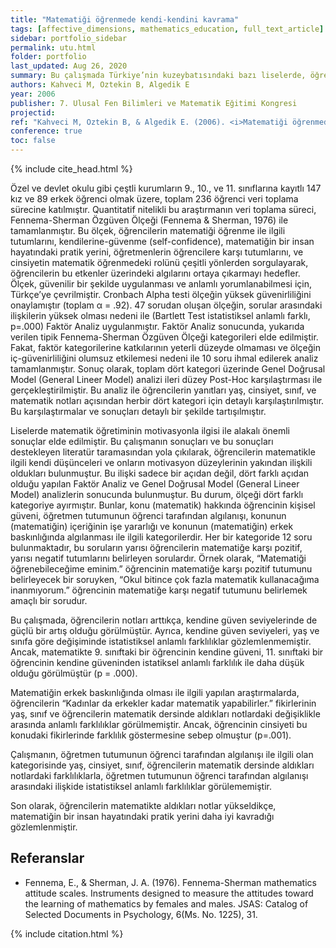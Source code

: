 ```yaml
---
title: "Matematiği öğrenmede kendi-kendini kavrama"
tags: [affective_dimensions, mathematics_education, full_text_article]
sidebar: portfolio_sidebar
permalink: utu.html
folder: portfolio
last_updated: Aug 26, 2020
summary: Bu çalışmada Türkiye’nin kuzeybatısındaki bazı liselerde, öğrencilerin matematiği öğrenmede kendini-kavrama (self-concept) özellikleri incelenmiştir.
authors: Kahveci M, Oztekin B, Algedik E
year: 2006
publisher: 7. Ulusal Fen Bilimleri ve Matematik Eğitimi Kongresi
projectid:
ref: "Kahveci M, Oztekin B, & Algedik E. (2006). <i>Matematiği öğrenmede kendi-kendini kavrama</i>. Paper presented at the 7. Ulusal Fen Bilimleri ve Matematik Eğitimi Kongresi. Gazi University, Ankara, Turkey. September 7 - 9, 2006."
conference: true
toc: false
---
```


{% include cite_head.html %}

Özel ve devlet okulu gibi çeştli kurumların 9., 10., ve 11. sınıflarına kayıtlı 147 kız ve 89 erkek öğrenci olmak üzere, toplam 236 öğrenci veri toplama sürecine katılmıştır.  Quantitatif nitelikli bu araştırmanın veri toplama süreci, Fennema-Sherman Özgüven Ölçeği (Fennema & Sherman, 1976) ile tamamlanmıştır. Bu ölçek, öğrencilerin matematiği öğrenme ile ilgili tutumlarını, kendilerine-güvenme (self-confidence), matematiğin bir insan hayatındaki pratik yerini, öğretmenlerin öğrencilere karşı tutumlarını, ve cinsiyetin matematik öğrenmedeki rolünü çeşitli yönlerden sorgulayarak, öğrencilerin bu etkenler üzerindeki algılarını ortaya çıkarmayı hedefler. Ölçek, güvenilir bir şekilde uygulanması ve anlamlı yorumlanabilmesi için, Türkçe’ye çevrilmiştir. Cronbach Alpha testi ölçeğin yüksek güvenirliliğini onaylamıştır (toplam α = .92). 47 sorudan oluşan ölçeğin,  sorular arasındaki ilişkilerin yüksek olması nedeni ile (Bartlett Test istatistiksel anlamlı farklı, p=.000) Faktör Analiz uygulanmıştır. Faktör Analiz sonucunda, yukarıda verilen tipik Fennema-Sherman Özgüven Ölçeği kategorileri elde edilmiştir. Fakat, faktör kategorilerine katkılarının yeterli düzeyde olmaması ve ölçeğin iç-güvenirliliğini olumsuz etkilemesi nedeni ile 10 soru ihmal edilerek analiz tamamlanmıştır. Sonuç olarak, toplam dört kategori üzerinde Genel Doğrusal Model (General Lineer Model) analizi ileri düzey Post-Hoc karşılaştırması ile gerçekleştirilmiştir. Bu analiz ile öğrencilerin yanıtları yaş, cinsiyet, sınıf, ve matematik notları açısından herbir dört kategori için detaylı karşılaştırılmıştır. Bu karşılaştırmalar ve sonuçları detaylı bir şekilde tartışılmıştır.

Liselerde matematik öğretiminin motivasyonla ilgisi ile alakalı önemli sonuçlar elde edilmiştir. Bu çalışmanın sonuçları ve bu sonuçları destekleyen literatür taramasından yola çıkılarak, öğrencilerin matematikle ilgili kendi düşünceleri ve onların motivasyon düzeylerinin yakından ilişkili oldukları bulunmuştur. Bu ilişki sadece bir açıdan değil, dört farklı açıdan olduğu yapılan Faktör Analiz ve Genel Doğrusal Model (General Lineer Model)  analizlerin sonucunda bulunmuştur. Bu durum, ölçeği dört farklı kategoriye ayırmıştır. Bunlar, konu (matematik) hakkında öğrencinin kişisel güveni, öğretmen tutumunun öğrenci tarafından algılanışı, konunun (matematiğin) içeriğinin işe yararlığı ve konunun (matematiğin) erkek baskınlığında algılanması ile ilgili kategorilerdir. Her bir kategoride 12 soru bulunmaktadır, bu soruların yarısı öğrencilerin matematiğe karşı pozitif, yarısı negatif tutumlarını belirleyen sorulardır. Örnek olarak, “Matematiği öğrenebileceğime eminim.” öğrencinin matematiğe karşı pozitif tutumunu belirleyecek bir soruyken,  “Okul bitince çok fazla matematik kullanacağıma inanmıyorum.” öğrencinin matematiğe karşı negatif tutumunu belirlemek amaçlı bir sorudur.

Bu çalışmada, öğrencilerin notları arttıkça, kendine güven seviyelerinde de güçlü bir artış olduğu görülmüştür. Ayrıca, kendine güven seviyeleri, yaş ve sınıfa göre değişiminde istatistiksel anlamlı farklılıklar gözlemlenmemiştir. Ancak, matematikte 9. sınıftaki bir öğrencinin kendine güveni, 11. sınıftaki bir öğrencinin kendine güveninden istatiksel anlamlı farklılık ile daha düşük olduğu görülmüştür (p = .000).

Matematiğin erkek baskınlığında olması ile ilgili yapılan araştırmalarda, öğrencilerin “Kadınlar da erkekler kadar matematik yapabilirler.” fikirlerinin yaş, sınıf ve öğrencilerin matematik dersinde aldıkları notlardaki değişiklikle arasında anlamlı farklılıklar görülmemiştir. Ancak, öğrencinin cinsiyeti bu konudaki fikirlerinde farklılık göstermesine sebep olmuştur (p=.001).

Çalışmanın, öğretmen tutumunun öğrenci tarafından algılanışı ile ilgili olan kategorisinde yaş, cinsiyet, sınıf, öğrencilerin matematik dersinde aldıkları notlardaki farklılıklarla, öğretmen tutumunun öğrenci tarafından algılanışı arasındaki ilişkide istatistiksel anlamlı farklılıklar görülememiştir.

Son olarak, öğrencilerin matematikte aldıkları notlar yükseldikçe, matematiğin bir insan hayatındaki pratik yerini daha iyi kavradığı gözlemlenmiştir.

## Referanslar

- Fennema, E., & Sherman, J. A. (1976). Fennema-Sherman mathematics attitude scales. Instruments designed to measure the attitudes toward the learning of mathematics by females and males. JSAS: Catalog of Selected Documents in Psychology, 6(Ms. No. 1225), 31.

{% include citation.html %}